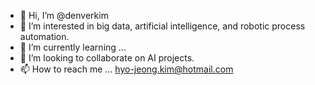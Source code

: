 - 👋 Hi, I’m @denverkim
- 👀 I’m interested in big data, artificial intelligence, and robotic process automation.
- 🌱 I’m currently learning ...
- 💞️ I’m looking to collaborate on AI projects.
- 📫 How to reach me ... hyo-jeong.kim@hotmail.com

<!---
denverkim/denverkim is a ✨ special ✨ repository because its `README.md` (this file) appears on your GitHub profile.
You can click the Preview link to take a look at your changes.
--->
